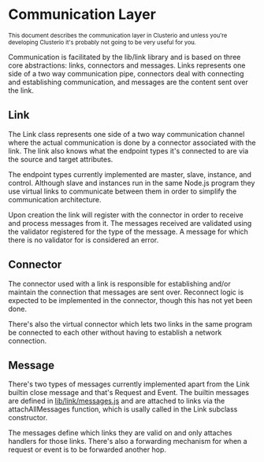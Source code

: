 Communication Layer
===================

<sub>This document describes the communication layer in Clusterio and
unless you're developing Clusterio it's probably not going to be very
useful for you.</sub>

Communication is facilitated by the lib/link library and is based on
three core abstractions: links, connectors and messages.  Links
represents one side of a two way communication pipe, connectors deal
with connecting and establishing communication, and messages are the
content sent over the link.


Link
----

The Link class represents one side of a two way communication channel
where the actual communication is done by a connector associated with
the link.  The link also knows what the endpoint types it's connected to
are via the source and target attributes.

The endpoint types currently implemented are master, slave, instance,
and control.  Although slave and instances run in the same Node.js
program they use virtual links to communicate between them in order to
simplify the communication architecture.

Upon creation the link will register with the connector in order to
receive and process messages from it.  The messages received are
validated using the validator registered for the type of the message.  A
message for which there is no validator for is considered an error.


Connector
---------

The connector used with a link is responsible for establishing and/or
maintain the connection that messages are sent over.  Reconnect logic is
expected to be implemented in the connector, though this has not yet
been done.

There's also the virtual connector which lets two links in the same
program be connected to each other without having to establish a
network connection.


Message
-------

There's two types of messages currently implemented apart from the
Link builtin close message and that's Request and Event.  The builtin
messages are defined in
[lib/link/messages.js](/package/lib/link/messages.js) and are attached
to links via the attachAllMessages function, which is usally called in
the Link subclass constructor.

The messages define which links they are valid on and only attaches
handlers for those links.  There's also a forwarding mechanism for when
a request or event is to be forwarded another hop.
